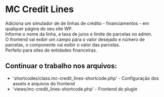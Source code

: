 # MC Credit Lines
 Adiciona um simulador de de linhas de crédito - financiamentos - em qualquer página do seu site WP.<br>
 Informe o nome da linha, a taxa de juros e limite de parcelas no admin.<br>
 O frontend vai exibir um campo para o valor desejado e número de parcelas, o componente
 vai exibir o valor das parcelas.<br>
 Perfeito para sites de entidades financeiras.
 
 ## Continuar o trabalho nos arquivos:
 - 'shortcodes/class.mc-credit_lines-shortcode.php' - Configuração dos assets e arquivos do frontend
 - 'views/mc-credit_lines-shortcode.php' - Frontend do plugin